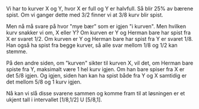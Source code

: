Vi har to kurver X og Y, hvor X er full og Y er halvfull. Så blir 25% av bærene spist. Om vi ganger dette med 3/2 finner vi at 3/8 kurv blir spist.

Men nå må svare på hvor "mye bær" som er igjen "i kurven". Men hvilken kurv snakker vi om, X eller Y?  Om kurven er Y og Herman bare har spist fra X er svaret 1/2. Om kurven er Y og Herman bare har spist fra Y er svaret 1/8. Han også ha spist fra begge kurver, så alle svar mellom 1/8 og 1/2 kan stemme.

På den andre siden, om "kurven" sikter til kurven X, vil det, om Herman bare spiste fra Y, maksimalt være 1 hel kurv igjen. Om han bare spiser fra X er det 5/8 igjen. Og igjen, siden han kan ha spist både fra Y og X samtidig er det mellom 5/8 og 1 kurv igjen. 

Nå kan vi slå disse svarene sammen og komme fram til at løsningen er et ukjent tall i intervallet [1/8,1/2] U [5/8,1].